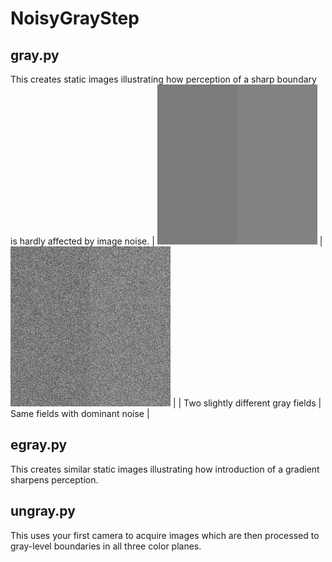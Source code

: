 # NoisyGrayStep

## gray.py
This creates static images illustrating how perception
of a sharp boundary is hardly affected by image noise.
| ![alt Clean Gray Step image render failed](https://github.com/jlettvin/NoisyGrayStep/blob/master/CleanGrayStep.png) | ![alt Noisy Gray Step image render failed](https://github.com/jlettvin/NoisyGrayStep/blob/master/NoisyGrayStep.png) |
| Two slightly different gray fields | Same fields with dominant noise |

## egray.py
This creates similar static images illustrating how
introduction of a gradient sharpens perception.

## ungray.py
This uses your first camera to acquire images which are then
processed to gray-level boundaries in all three color planes.
